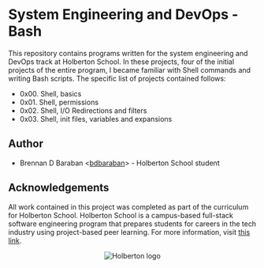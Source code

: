 # System Engineering and DevOps - Bash
This repository contains programs written for the system engineering and DevOps track at Holberton School. In these projects, four of the initial projects of the entire program, I became familiar with Shell commands and writing Bash scripts. The specific list of projects contained follows:

* 0x00. Shell, basics
* 0x01. Shell, permissions
* 0x02. Shell, I/O Redirections and filters
* 0x03. Shell, init files, variables and expansions

## Author
* Brennan D Baraban <[bdbaraban](https://github.com/bdbaraban)> - Holberton School student

## Acknowledgements
All work contained in this project was completed as part of the curriculum for Holberton School. Holberton School is a campus-based full-stack software engineering program that prepares students for careers in the tech industry using project-based peer learning. For more information, visit [this link](https://www.holbertonschool.com/).

<p align="center">
  <img src="http://www.holbertonschool.com/holberton-logo.png" alt="Holberton logo">
</p>
